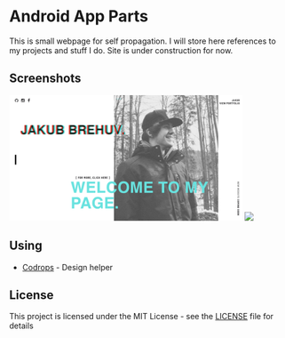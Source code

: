 # Android App Parts

This is small webpage for self propagation. I will store here references to my projects and stuff I do. Site is under construction for now.

## Screenshots

<img src="readmeImg/1.png" width="420"/> <img src="readmeImg/2.png" width="420"/>


## Using

* [Codrops](https://tympanus.net/codrops/) - Design helper

## License

This project is licensed under the MIT License - see the [LICENSE](https://github.com/kubekbreha/My-Curriculum-Vitae/blob/master/LICENCE) file for details
